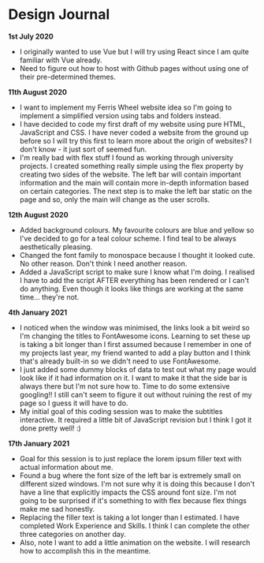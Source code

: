 # Design Journal

**1st July 2020**

- I originally wanted to use Vue but I will try using React since I am quite familiar with Vue already.
- Need to figure out how to host with Github pages without using one of their pre-determined themes.

**11th August 2020**
- I want to implement my Ferris Wheel website idea so I'm going to implement a simplified version using tabs and folders instead.
- I have decided to code my first draft of my website using pure HTML, JavaScript and CSS. I have never coded a website from the ground up before so I will try this first to learn more about the origin of websites? I don't know - it just sort of seemed fun.
- I'm really bad with flex stuff I found as working through university projects. I created something really simple using the flex property by creating two sides of the website. The left bar will contain important information and the main will contain more in-depth information based on certain categories. The next step is to make the left bar static on the page and so, only the main will change as the user scrolls.

**12th August 2020**
- Added background colours. My favourite colours are blue and yellow so I've decided to go for a teal colour scheme. I find teal to be always aesthetically pleasing.
- Changed the font family to monospace because I thought it looked cute. No other reason. Don't think I need another reason.
- Added a JavaScript script to make sure I know what I'm doing. I realised I have to add the script AFTER everything has been rendered or I can't do anything. Even though it looks like things are working at the same time... they're not.

**4th January 2021**
- I noticed when the window was minimised, the links look a bit weird so I'm changing the titles to FontAwesome icons. Learning to set these up is taking a bit longer than I first assumed because I remember in one of my projects last year, my friend wanted to add a play button and I think that's already built-in so we didn't need to use FontAwesome.
- I just added some dummy blocks of data to test out what my page would look like if it had information on it. I want to make it that the side bar is always there but I'm not sure how to. Time to do some extensive googling!! I still can't seem to figure it out without ruining the rest of my page so I guess it will have to do.
- My initial goal of this coding session was to make the subtitles interactive. It required a little bit of JavaScript revision but I think I got it done pretty well! :)

**17th January 2021**
- Goal for this session is to just replace the lorem ipsum filler text with actual information about me.
- Found a bug where the font size of the left bar is extremely small on different sized windows. I'm not sure why it is doing this because I don't have a line that explicitly impacts the CSS around font size. I'm not going to be surprised if it's something to with flex because flex things make me sad honestly.
- Replacing the filler text is taking a lot longer than I estimated. I have completed Work Experience and Skills. I think I can complete the other three categories on another day.
- Also, note I want to add a little animation on the website. I will research how to accomplish this in the meantime.